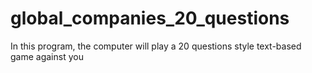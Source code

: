 # global_companies_20_questions
In this program, the computer will play a 20 questions style text-based game against you

[<title>](<link>)




https://github.com/cmusam/fortune500

### Dependencies
This program was written in python3, specifically Python 3.6.5 the libraries used are pandas,numpy, and random


### Usage
1) clone the script
2) using the terminal, go into the directory containing this script
3) run the program from the terminal

```shell
python3 final_global_companies_20_questions.py
```
all text input and output is displayed in the terminal, it should be noted that this program was bulit in Mac so compatability with Windows is expected but not guaranteed


### code explained:
This program is a text based game. You start by choosing a company listed in the csv file. The company has properties such as the HQLocation, Region, Sector, and of course CompanyName. The computer repeatidley will ask yes or no questions until it is able to guess the company you were thinking of. 

Here's a step-by-step guideline which shows how the code was created:

To start we import needed modules, then load in our csv file and make it a DataFrame using [pandas](https://pandas.pydata.org/)
```python
#import needed modules
import pandas as pd
import numpy as np
import random

#load the csv file and convert it to a DataFrame
file_name = "global_500_companies.csv"
df = pd.read_csv(file_name)¸
```
Some additional set-up is needed in terms of creating a list of keys, and a boolean to control loop breaking

```python
#make a list of keys for the DataFrame
keys = ["Sector","HQLocation","CompanyName"]

#bool that can break out of the main loop
break_bool = False
```
Here's the bones of the program

```python
def filter_by_key(dataf,key):
    key_list = dataf[key].tolist()
    choice = random.choice(key_list)
    question = "is it {}?".format(choice)
    user_input = input(question)

    if(user_input == "n" or user_input == "no"):
        dataf = dataf[(dataf[key] != choice)]
    elif(user_input == "y" or user_input == "yes"):
        if key == "CompanyName":
            dataf = dataf[(dataf[key] == choice)]
            global break_bool
            break_bool = True
        elif(len(keys) > 1):
            keys.remove(key)
            dataf = dataf[(dataf[key] == choice)]

        # elif len(keys) == 1:
        #     #global break_bool
        #     break_bool = True

    return dataf
```
This is the definition of a function that will take in a DataFrame and a key as input. Then after taking in user input, the function will return a new, filtered DataFrame. In this case filtering is reffering to reducing the size of the DataFrame.

Here's the step-by-step
1) convert the DataFrame of the inputted key to a list
```python
    key_list = dataf[key].tolist()
```
2) set a variable called choice equal to random choice from this newly created list
```python
    choice = random.choice(key_list)
```
3) create a question variable, and then take in input from the user
```python
    question = "is it {}?".format(choice)
    user_input = input(question)
```

The input can be either "yes" or "no"
if input is no, then set the data frame equal to the data frame of not the choice
```python
   if(user_input == "n" or user_input == "no"):
        dataf = dataf[(dataf[key] != choice)]
```
if input is yes, then set the DataFrame equal to the DataFrame of choice
additionally if the input is yes and the key is "CompanyName" then the computer has sucessfully guessed the company and the break boolean should be set equal to true
if the key is not "CompanyName" then they key should be removed from the keys list, with the break boolean staying false
```python
    elif(user_input == "y" or user_input == "yes"):
        if key == "CompanyName":
            dataf = dataf[(dataf[key] == choice)]
            global break_bool
            break_bool = True
        elif(len(keys) > 1):
            dataf = dataf[(dataf[key] == choice)]
            keys.remove(key)
           
```





The last section of the program incorporates the previously defined data and function into a simple While True loop. 
```python
while True:
    key_choice = random.choice(keys)
    df = filter_by_key(df,key_choice)
    print(len(df))
    if(break_bool == True):
        break
       


print(df)
```
The loop starts by choosing a random key from the key list. From there, df and the random key will be plugged into the filter_by_key function, returning a new filtered df. If the break_bool is set to true in the function then the loop will be broken.

Finally, one last print statement prints out the entire df which at this point should only be one company. 


### To-Do
There are a few additions I'm interested in trying, here they are:

1) have the program ask questions based on other properties of the company such as profit, revenue, and number of employeees
2) I'm interested in this program taking in other data sets such as the Fortune 500 compared to the Global 500, it would be especially interesting with very large data sets
3) I want to create a reverse version where the computer choosed a company and you have ask it questions and eventually correctly guess the company it was thiknking of
4) add a weighted average to the random choice of keys in the main game loop

### References

### Insight/motivation:
This game effectively blends my interest with corporations and game strategy, In fact 20 questions with corporations is one of my favorite games to play with my family, however they aren't quite as interested as me. Creating this was a school project final. It is also personal passion project due to it's interesting requirement of logic, and cleverly sorting of data. 

 



